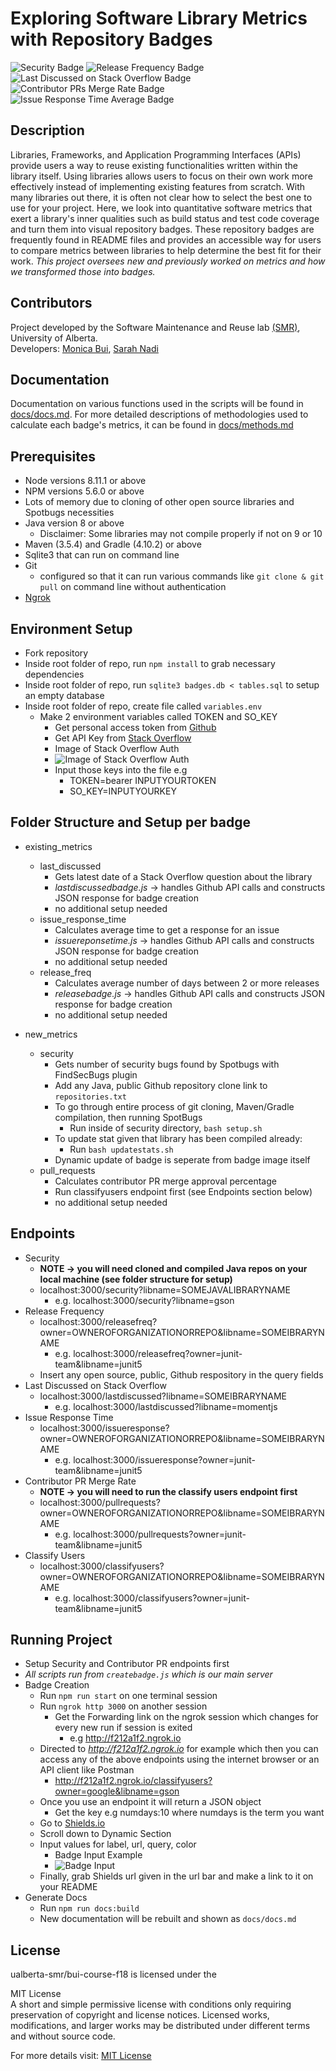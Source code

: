 # Exploring Software Library Metrics with Repository Badges 
![Security Badge](https://img.shields.io/badge/dynamic/json.svg?label=FindSecurityBugs&url=http%3A%2F%2Ff213e4f1.ngrok.io%2Fsecurity%3Flibname%3Dgson&query=numbugs&colorB=orange)
![Release Frequency Badge](https://img.shields.io/badge/dynamic/json.svg?label=Release%20Frequency&url=http%3A%2F%2Ff213e4f1.ngrok.io%2Freleasefreq%3Flibname%3Dgson%26owner%3Dgoogle&query=numdays&colorB=blue)
![Last Discussed on Stack Overflow Badge](https://img.shields.io/badge/dynamic/json.svg?label=Last%20Discussed%20on%20Stack%20Overflow&url=http%3A%2F%2Ff213e4f1.ngrok.io%2Flastdiscussed%3Flibname%3Dgson&query=lastdate&colorB=9400D3)
![Contributor PRs Merge Rate Badge](https://img.shields.io/badge/dynamic/json.svg?label=Contributor%20PR%20Merge%20Rate&url=http%3A%2F%2Ff213e4f1.ngrok.io%2Fpullrequests%3Fowner%3Daxios%26libname%3Daxios&query=percentage&colorB=green)
![Issue Response Time Average Badge](https://img.shields.io/badge/dynamic/json.svg?label=Issue%20Response%20Time%20Average&url=http%3A%2F%2Ff213e4f1.ngrok.io%2Fissueresponse%3Fowner%3Daxios%26libname%3Daxios&query=responsetime&colorB=29C8A9)

## Description
Libraries, Frameworks, and Application Programming Interfaces (APIs) provide users a way to reuse existing functionalities written within the library itself. Using libraries allows users to focus on their own work more effectively instead of implementing existing features from scratch. With many libraries out there, it is often not clear how to select the best one to use for your project. Here, we look into quantitative software metrics that exert a library's inner qualities such as build status and test code coverage and turn them into visual repository badges. These repository badges are frequently found in README files and provides an accessible way for users to compare metrics between libraries to help determine the best fit for their work. *This project oversees new and previously worked on metrics and how we transformed those into badges.*

## Contributors
Project developed by the Software Maintenance and Reuse lab [(SMR)](https://sarahnadi.org/smr/), University of Alberta. </br>
Developers: [Monica Bui](https://github.com/bui1), [Sarah Nadi](https://sarahnadi.org)

## Documentation
Documentation on various functions used in the scripts will be found in [docs/docs.md](docs/docs.md).
For more detailed descriptions of methodologies used to calculate each badge's metrics, it can be found in [docs/methods.md](docs/methods.md)

## Prerequisites
* Node versions 8.11.1 or above
* NPM versions 5.6.0 or above
* Lots of memory due to cloning of other open source libraries and Spotbugs necessities 
* Java version 8 or above
	* Disclaimer: Some libraries may not compile properly if not on 9 or 10
* Maven (3.5.4) and Gradle (4.10.2) or above
* Sqlite3 that can run on command line
* Git 
	* configured so that it can run various commands like `git clone & git pull` on command line without authentication
* [Ngrok](https://ngrok.com/download)

## Environment Setup
* Fork repository
* Inside root folder of repo, run `npm install` to grab necessary dependencies
* Inside root folder of repo, run `sqlite3 badges.db < tables.sql` to setup an empty database 
* Inside root folder of repo, create file called `variables.env`
	* Make 2 environment variables called TOKEN and SO_KEY
		* Get personal access token from [Github](https://github.com/settings/tokens)
		* Get API Key from [Stack Overflow](https://stackapps.com/apps/oauth/register)
		* Image of Stack Overflow Auth
		* ![Image of Stack Overflow Auth](pictures/stackoverflowkey.png?raw=true)
		* Input those keys into the file e.g
			* TOKEN=bearer INPUTYOURTOKEN
			* SO_KEY=INPUTYOURKEY

## Folder Structure and Setup per badge
* existing_metrics
	* last_discussed
		* Gets latest date of a Stack Overflow question about the library
		* *lastdiscussedbadge.js* -> handles Github API calls and constructs JSON response for badge creation
		* no additional setup needed
	* issue_response_time
		* Calculates average time to get a response for an issue
		* *issuereponsetime.js* -> handles Github API calls and constructs JSON response for badge creation
		* no additional setup needed
	* release_freq
		* Calculates average number of days between 2 or more releases
		* *releasebadge.js* -> handles Github API calls and constructs JSON response for badge creation
		* no additional setup needed

* new_metrics
	* security
		* Gets number of security bugs found by Spotbugs with FindSecBugs plugin
		* Add any Java, public Github repository clone link to `repositories.txt`
		* To go through entire process of git cloning, Maven/Gradle compilation, then running SpotBugs
			* Run inside of security directory, `bash setup.sh`
		* To update stat given that library has been compiled already:
			* Run `bash updatestats.sh`
		* Dynamic update of badge is seperate from badge image itself <br/>
	* pull_requests
		* Calculates contributor PR merge approval percentage
		* Run classifyusers endpoint first (see Endpoints section below)
		* no additional setup needed

## Endpoints
* Security
	* **NOTE -> you will need cloned and compiled Java repos on your local machine (see folder structure for setup)**
	* localhost:3000/security?libname=SOMEJAVALIBRARYNAME
		* e.g. localhost:3000/security?libname=gson  
* Release Frequency
	* localhost:3000/releasefreq?owner=OWNEROFORGANIZATIONORREPO&libname=SOMEIBRARYNAME
		* e.g. localhost:3000/releasefreq?owner=junit-team&libname=junit5
	* Insert any open source, public, Github respository in the query fields    
* Last Discussed on Stack Overflow
	* localhost:3000/lastdiscussed?libname=SOMEIBRARYNAME
		* e.g. localhost:3000/lastdiscussed?libname=momentjs
* Issue Response Time
	* localhost:3000/issueresponse?owner=OWNEROFORGANIZATIONORREPO&libname=SOMEIBRARYNAME
		* e.g. localhost:3000/issueresponse?owner=junit-team&libname=junit5  
* Contributor PR Merge Rate
	* **NOTE -> you will need to run the classify users endpoint first**
	* localhost:3000/pullrequests?owner=OWNEROFORGANIZATIONORREPO&libname=SOMEIBRARYNAME
		* e.g. localhost:3000/pullrequests?owner=junit-team&libname=junit5    
* Classify Users 
	* localhost:3000/classifyusers?owner=OWNEROFORGANIZATIONORREPO&libname=SOMEIBRARYNAME
		* e.g. localhost:3000/classifyusers?owner=junit-team&libname=junit5   

## Running Project
* Setup Security and Contributor PR endpoints first
* *All scripts run from `createbadge.js` which is our main server*
* Badge Creation
	* Run `npm run start` on one terminal session
	* Run `ngrok http 3000` on another session
		* Get the Forwarding link on the ngrok session which changes for every new
		run if session is exited 
			* e.g  http://f212a1f2.ngrok.io
	* Directed to *http://f212a1f2.ngrok.io* for example which then you can access any of the above endpoints using the internet browser or an API client like Postman
		* http://f212a1f2.ngrok.io/classifyusers?owner=google&libname=gson
	* Once you use an endpoint it will return a JSON object
		* Get the key e.g numdays:10 where numdays is the term you want
	* Go to [Shields.io](https://shields.io/#/)
	* Scroll down to Dynamic Section
	* Input values for label, url, query, color 
		* Badge Input Example
		* ![Badge Input](pictures/shieldsioinput.png?raw=true)
	* Finally, grab Shields url given in the url bar and make a link to it on your README
* Generate Docs
	* Run `npm run docs:build`
	* New documentation will be rebuilt and shown as `docs/docs.md`
		
## License
ualberta-smr/bui-course-f18 is licensed under the </br>

MIT License </br>
A short and simple permissive license with conditions only requiring preservation of copyright and license notices. Licensed works, modifications, and larger works may be distributed under different terms and without source code. </br>

For more details visit: [MIT License](LICENSE.md)
